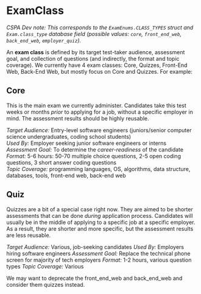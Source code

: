 # ExamClass

*CSPA Dev note: This corresponds to the `ExamEnums.CLASS_TYPES` struct and `Exam.class_type` database field (possible values: `core`, `front_end_web`, `back_end_web`, `employer_quiz`).*

An **exam class** is defined by its target test-taker audience, assessment goal, and collection of questions (and indirectly, the format and topic coverage).  We currently have 4 exam classes: Core, Quizzes, Front-End Web, Back-End Web, but mostly focus on Core and Quizzes.  For example:

## Core

This is the main exam we currently administer.  Candidates take this test weeks or months *prior* to applying for a job, without a specific employer in mind.  The assessment results should be highly reusable.

*Target Audience:* Entry-level software engineers (juniors/senior computer science undergraduates, coding school students)  
*Used By:* Employer seeking junior software engineers or interns
*Assessment Goal:* To determine the *career-readiness* of the candidate  
*Format:* 5-6 hours: 50-70 multiple choice questions, 2-5 open coding questions, 3 short answer coding questions  
*Topic Coverage:* programming languages, OS, algorithms, data structure, databases, tools, front-end web, back-end web  

## Quiz

Quizzes are a bit of a special case right now.  They are aimed to be shorter assessments that can be done *during* application process.  Candidates will usually be in the middle of applying to a specific job at a specific employer.  As a result, they are shorter and more specific, but the assessment results are less reusable.

*Target Audience:* Various, job-seeking candidates
*Used By:* Employers hiring software engineers
*Assessment Goal:* Replace the technical phone screen for majority of tech employers
*Format:* 1-2 hours, various question types
*Topic Coverage:* Various

We may want to deprecate the front_end_web and back_end_web and consider them quizzes instead.
